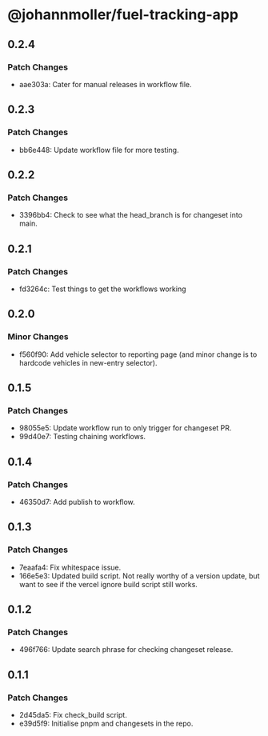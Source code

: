 # @johannmoller/fuel-tracking-app

## 0.2.4

### Patch Changes

- aae303a: Cater for manual releases in workflow file.

## 0.2.3

### Patch Changes

- bb6e448: Update workflow file for more testing.

## 0.2.2

### Patch Changes

- 3396bb4: Check to see what the head_branch is for changeset into main.

## 0.2.1

### Patch Changes

- fd3264c: Test things to get the workflows working

## 0.2.0

### Minor Changes

- f560f90: Add vehicle selector to reporting page (and minor change is to hardcode vehicles in new-entry selector).

## 0.1.5

### Patch Changes

- 98055e5: Update workflow run to only trigger for changeset PR.
- 99d40e7: Testing chaining workflows.

## 0.1.4

### Patch Changes

- 46350d7: Add publish to workflow.

## 0.1.3

### Patch Changes

- 7eaafa4: Fix whitespace issue.
- 166e5e3: Updated build script. Not really worthy of a version update, but want to see if the vercel ignore build script still works.

## 0.1.2

### Patch Changes

- 496f766: Update search phrase for checking changeset release.

## 0.1.1

### Patch Changes

- 2d45da5: Fix check_build script.
- e39d5f9: Initialise pnpm and changesets in the repo.
